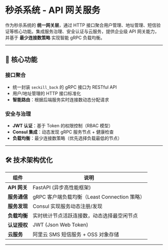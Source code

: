 # 秒杀系统 - API 网关服务

作为秒杀系统的 **统一网关层**，通过 HTTP 接口聚合用户管理、地址管理、短信验证等核心功能。集成服务治理、安全认证与云服务，提供企业级 API 网关能力，并基于 **最少连接数策略** 实现智能 gRPC 负载均衡。

---

## 🌟 核心功能

### 接口聚合
- 统一封装 `seckill_back` 的 gRPC 接口为 RESTful API  
- 用户/地址管理的 HTTP 接口标准化  
- **智能路由**：根据后端服务实时连接数动态分配请求  

### 安全与治理
- **JWT 认证**：基于 Token 的权限控制（RBAC 模型）  
- **Consul 集成**：动态发现 gRPC 服务节点 + 健康检查  
- **负载均衡**：最少连接数策略（优先选择负载最低的节点）  

---

## 🛠️ 技术架构优化

| 组件                | 说明                                                                 |
|---------------------|--------------------------------------------------------------------|
| **API 网关**        | FastAPI (异步高性能框架)                                            |
| **服务通信**        | gRPC 客户端负载均衡（Least Connection 策略）                        |
| **服务发现**        | Consul 实现服务动态注册/发现                                        |
| **负载均衡**        | 实时统计节点活跃连接数，动态选择最空闲节点                           |
| **认证授权**        | JWT (Json Web Token)                                              |
| **云服务**          | 阿里云 SMS 短信服务 + OSS 对象存储                                  |

---
